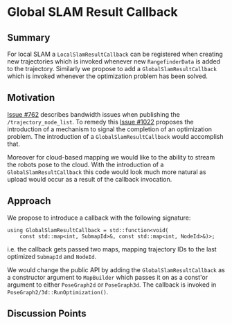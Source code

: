 # Global SLAM Result Callback

## Summary
[summary]: #summary

For local SLAM a `LocalSlamResultCallback` can be registered when creating new trajectories which is invoked whenever new `RangefinderData` is added to the trajectory.
Similarly we propose to add a `GlobalSlamResultCallback` which is invoked whenever the optimization problem has been solved.

## Motivation
[motivation]: #motivation

[Issue #762](https://github.com/googlecartographer/cartographer_ros/issues/762) describes bandwidth issues when publishing the `/trajectory_node_list`.
To remedy this [Issue #1022](https://github.com/googlecartographer/cartographer/issues/1022) proposes the introduction of a mechanism to signal the completion of an optimization problem.
The introduction of a `GlobalSlamResultCallback` would accomplish that.

Moreover for cloud-based mapping we would like to the ability to stream the robots pose to the cloud.
With the introduction of a `GlobalSlamResultCallback` this code would look much more natural as upload would occur as a result of the callback invocation.

## Approach
[approach]: #approach

We propose to introduce a callback with the following signature:

```
using GlobalSlamResultCallback = std::function<void(
    const std::map<int, SubmapId>&, const std::map<int, NodeId>&)>;
```

i.e. the callback gets passed two maps, mapping trajectory IDs to the last optimized `SubmapId` and `NodeId`.

We would change the public API by adding the `GlobalSlamResultCallback` as a constructor argument to `MapBuilder` which passes it on as a const'or argument to either `PoseGraph2d` or `PoseGraph3d`.
The callback is invoked in `PoseGraph2/3d::RunOptimization()`.

## Discussion Points
[discussion]: #discussion

